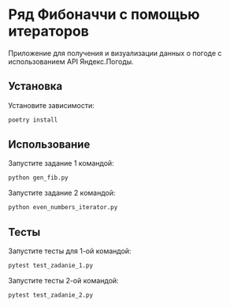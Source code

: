 # Ряд Фибоначчи с помощью итераторов

Приложение для получения и визуализации данных о погоде с использованием API Яндекс.Погоды.

## Установка

Установите зависимости:

```bash
poetry install
```

## Использование

Запустите задание 1 командой:

```bash
python gen_fib.py
```

Запустите задание 2 командой:

```bash
python even_numbers_iterator.py
```

## Тесты

Запустите тесты для 1-ой командой:

```bash
pytest test_zadanie_1.py
```

Запустите тесты 2-ой командой:

```bash
pytest test_zadanie_2.py
```

